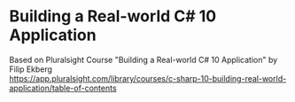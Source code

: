 # Building a Real-world C# 10 Application
Based on Pluralsight Course "Building a Real-world C# 10 Application" by Filip Ekberg<br>
https://app.pluralsight.com/library/courses/c-sharp-10-building-real-world-application/table-of-contents<br><br>
